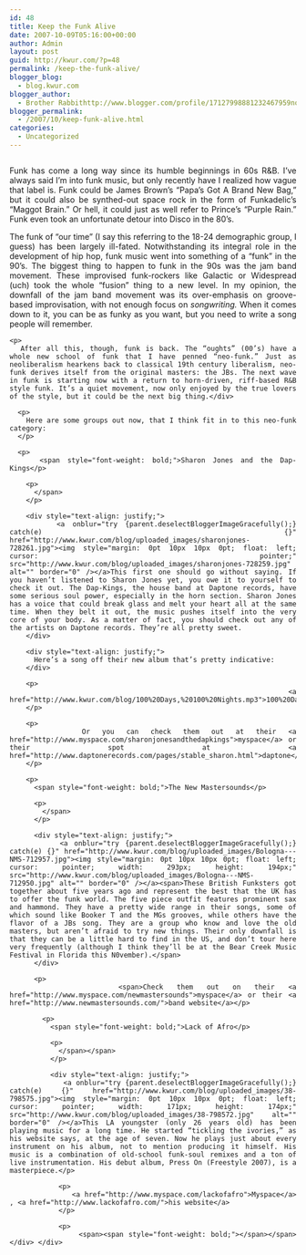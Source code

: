 ```yaml
---
id: 48
title: Keep the Funk Alive
date: 2007-10-09T05:16:00+00:00
author: Admin
layout: post
guid: http://kwur.com/?p=48
permalink: /keep-the-funk-alive/
blogger_blog:
  - blog.kwur.com
blogger_author:
  - Brother Rabbithttp://www.blogger.com/profile/17127998881232467959noreply@blogger.com
blogger_permalink:
  - /2007/10/keep-funk-alive.html
categories:
  - Uncategorized
---
```

<div class="pf-content">
  <p>
    <a onblur="try {parent.deselectBloggerImageGracefully();} catch(e) {}" href="http://www.kwur.com/blog/uploaded_images/bw-james-796731.jpg"><img style="margin: 0px auto 10px; display: block; text-align: center; cursor: pointer;" src="http://www.kwur.com/blog/uploaded_images/bw-james-796728.jpg" alt="" border="0" /></a>
  </p>
  
  <div style="text-align: justify;">
    Funk has come a long way since its humble beginnings in 60s R&B. I’ve always said I’m into funk music, but only recently have I realized how vague that label is. Funk could be James Brown’s “Papa’s Got A Brand New Bag,” but it could also be synthed-out space rock in the form of Funkadelic’s “Maggot Brain.” Or hell, it could just as well refer to Prince’s “Purple Rain.” Funk even took an unfortunate detour into Disco in the 80’s.
  </div>
  
  <p>
  </p>
  
  <div style="text-align: justify;">
    The funk of “our time” (I say this referring to the 18-24 demographic group, I guess) has been largely ill-fated. Notwithstanding its integral role in the development of hip hop, funk music went into something of a “funk” in the 90’s. The biggest thing to happen to funk in the 90s was the jam band movement. These improvised funk-rockers like Galactic or Widespread (uch) took the whole “fusion” thing to a new level. In my opinion, the downfall of the jam band movement was its over-emphasis on groove-based improvisation, with not enough focus on <span style="font-style: italic;">songwriting. </span>When it comes down to it, you can be as funky as you want, but you need to write a song people will remember.</p> 
    
    <p>
      After all this, though, funk is back. The “oughts” (00’s) have a whole new school of funk that I have penned “neo-funk.” Just as neoliberalism hearkens back to classical 19th century liberalism, neo-funk derives itself from the original masters: the JBs. The next wave in funk is starting now with a return to horn-driven, riff-based R&B style funk. It’s a quiet movement, now only enjoyed by the true lovers of the style, but it could be the next big thing.</div> 
      
      <p>
        Here are some groups out now, that I think fit in to this neo-funk category:
      </p>
      
      <p>
        <span style="font-weight: bold;">Sharon Jones and the Dap-Kings</p> 
        
        <p>
          </span>
        </p>
        
        <div style="text-align: justify;">
          <a onblur="try {parent.deselectBloggerImageGracefully();} catch(e) {}" href="http://www.kwur.com/blog/uploaded_images/sharonjones-728261.jpg"><img style="margin: 0pt 10px 10px 0pt; float: left; cursor: pointer;" src="http://www.kwur.com/blog/uploaded_images/sharonjones-728259.jpg" alt="" border="0" /></a>This first one should go without saying. If you haven’t listened to Sharon Jones yet, you owe it to yourself to check it out. The Dap-Kings, the house band at Daptone records, have some serious soul power, especially in the horn section. Sharon Jones has a voice that could break glass and melt your heart all at the same time. When they belt it out, the music pushes itself into the very core of your body. As a matter of fact, you should check out any of the artists on Daptone records. They’re all pretty sweet.
        </div>
        
        <div style="text-align: justify;">
          Here’s a song off their new album that’s pretty indicative:
        </div>
        
        <p>
          <a href="http://www.kwur.com/blog/100%20Days,%20100%20Nights.mp3">100%20Days%2C%20100%20Nights.mp3</a>
        </p>
        
        <p>
          Or you can check them out at their <a href="http://www.myspace.com/sharonjonesandthedapkings">myspace</a> or their spot at <a href="http://www.daptonerecords.com/pages/stable_sharon.html">daptone</a>
        </p>
        
        <p>
          <span style="font-weight: bold;">The New Mastersounds</p> 
          
          <p>
            </span>
          </p>
          
          <div style="text-align: justify;">
            <a onblur="try {parent.deselectBloggerImageGracefully();} catch(e) {}" href="http://www.kwur.com/blog/uploaded_images/Bologna---NMS-712957.jpg"><img style="margin: 0pt 10px 10px 0pt; float: left; cursor: pointer; width: 293px; height: 194px;" src="http://www.kwur.com/blog/uploaded_images/Bologna---NMS-712950.jpg" alt="" border="0" /></a><span>These British Funksters got together about five years ago and represent the best that the UK has to offer the funk world. The five piece outfit features prominent sax and hammond. They have a pretty wide range in their songs, some of which sound like Booker T and the MGs grooves, while others have the flavor of a JBs song. They are a group who know and love the old masters, but aren’t afraid to try new things. Their only downfall is that they can be a little hard to find in the US, and don’t tour here very frequently (although I think they’ll be at the Bear Creek Music Festival in Florida this N0vember).</span>
          </div>
          
          <p>
            <span>Check them out on their <a href="http://www.myspace.com/newmastersounds">myspace</a> or their <a href="http://www.newmastersounds.com/">band website</a></p> 
            
            <p>
              <span style="font-weight: bold;">Lack of Afro</p> 
              
              <p>
                </span></span>
              </p>
              
              <div style="text-align: justify;">
                <a onblur="try {parent.deselectBloggerImageGracefully();} catch(e) {}" href="http://www.kwur.com/blog/uploaded_images/38-798575.jpg"><img style="margin: 0pt 10px 10px 0pt; float: left; cursor: pointer; width: 171px; height: 174px;" src="http://www.kwur.com/blog/uploaded_images/38-798572.jpg" alt="" border="0" /></a>This LA youngster (only 26 years old) has been playing music for a long time. He started “tickling the ivories,” as his website says, at the age of seven. Now he plays just about every instrument on his album, not to mention producing it himself. His music is a combination of old-school funk-soul remixes and a ton of live instrumentation. His debut album, Press On (Freestyle 2007), is a masterpiece.</p> 
                
                <p>
                  <a href="http://www.myspace.com/lackofafro">Myspace</a> , <a href="http://www.lackofafro.com/">his website</a>
                </p>
                
                <p>
                  <span><span style="font-weight: bold;"></span></span></div> </div>